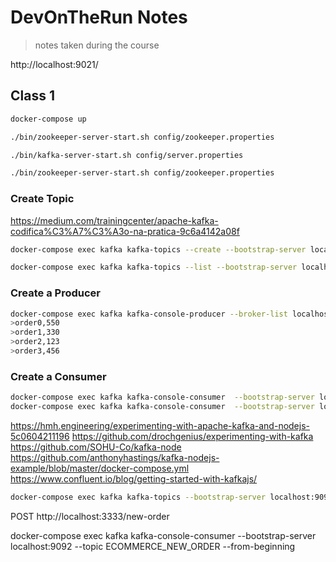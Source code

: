# DevOnTheRun Notes

> notes taken during the course

<!-- https://gitignore.io -->

http://localhost:9021/

## Class 1

```sh
docker-compose up
```

```sh
./bin/zookeeper-server-start.sh config/zookeeper.properties
```

```sh
./bin/kafka-server-start.sh config/server.properties
```

```sh
./bin/zookeeper-server-start.sh config/zookeeper.properties
```

### Create Topic

https://medium.com/trainingcenter/apache-kafka-codifica%C3%A7%C3%A3o-na-pratica-9c6a4142a08f

```sh
docker-compose exec kafka kafka-topics --create --bootstrap-server localhost:9092 --replication-factor 1 --partitions 1 --topic SHOP_NEWORDER

docker-compose exec kafka kafka-topics --list --bootstrap-server localhost:9092
```

### Create a Producer

```sh
docker-compose exec kafka kafka-console-producer --broker-list localhost:9092 --topic SHOP_NEWORDER
>order0,550
>order1,330
>order2,123
>order3,456
```

### Create a Consumer

```sh
docker-compose exec kafka kafka-console-consumer  --bootstrap-server localhost:9092 --topic SHOP_NEWORDER
docker-compose exec kafka kafka-console-consumer  --bootstrap-server localhost:9092 --topic SHOP_NEWORDER --from-beginning
```

https://hmh.engineering/experimenting-with-apache-kafka-and-nodejs-5c0604211196
https://github.com/drochgenius/experimenting-with-kafka
https://github.com/SOHU-Co/kafka-node
https://github.com/anthonyhastings/kafka-nodejs-example/blob/master/docker-compose.yml
https://www.confluent.io/blog/getting-started-with-kafkajs/

```sh
docker-compose exec kafka kafka-topics --bootstrap-server localhost:9092 --describe
```

POST http://localhost:3333/new-order

docker-compose exec kafka kafka-console-consumer --bootstrap-server localhost:9092 --topic ECOMMERCE_NEW_ORDER --from-beginning
